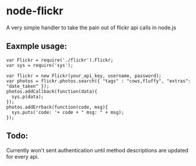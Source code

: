# node-flickr

A very simple handler to take the pain out of flickr api calls in node.js

## Eaxmple usage:

    var Flickr = require('./flickr').Flickr;
    var sys = require('sys');

    var flickr = new Flickr(your_api_key, username, password);
    var photos = flickr.photos.search({ "tags" : "cows,fluffy", "extras": "date_taken" });
    photos.addCallback(function(data){
      sys.p(data);
    });
    photos.addErrback(function(code, msg){
      sys.puts('code: '+ code + " msg: " + msg);
    });

## Todo:

Currently won't sent authentication until method descriptions are updated for every api.

